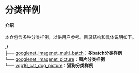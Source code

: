 # 分类样例

#### 介绍
本仓包含多种分类样例，以供用户参考。目录结构和具体说明如下。

**./**   
├── [googlenet_imagenet_multi_batch](./googlenet_imagenet_multi_batch)：**多batch分类样例**   
└── [googlenet_imagenet_picture](./googlenet_imagenet_picture)：**图片分类样例**  
└── [vgg16_cat_dog_picture](./vgg16_cat_dog_picture)：**猫狗分类样例** 


